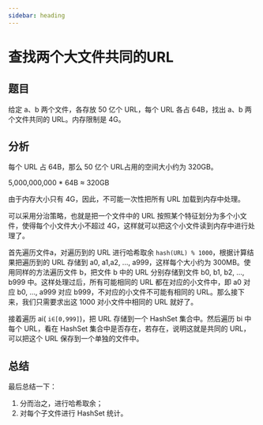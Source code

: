 ```yaml
---
sidebar: heading
---
```


# 查找两个大文件共同的URL

## 题目

给定 a、b 两个文件，各存放 50 亿个 URL，每个 URL 各占 64B，找出 a、b 两个文件共同的 URL。内存限制是 4G。

## 分析

每个 URL 占 64B，那么 50 亿个 URL占用的空间大小约为 320GB。

5,000,000,000 * 64B ≈  320GB

由于内存大小只有 4G，因此，不可能一次性把所有 URL 加载到内存中处理。

可以采用分治策略，也就是把一个文件中的 URL 按照某个特征划分为多个小文件，使得每个小文件大小不超过 4G，这样就可以把这个小文件读到内存中进行处理了。

首先遍历文件a，对遍历到的 URL 进行哈希取余 `hash(URL) % 1000`，根据计算结果把遍历到的 URL 存储到 a0, a1,a2, ..., a999，这样每个大小约为 300MB。使用同样的方法遍历文件 b，把文件 b 中的 URL 分别存储到文件 b0, b1, b2, ..., b999 中。这样处理过后，所有可能相同的 URL 都在对应的小文件中，即 a0 对应 b0, ..., a999 对应 b999，不对应的小文件不可能有相同的 URL。那么接下来，我们只需要求出这 1000 对小文件中相同的 URL 就好了。

接着遍历 ai( `i∈[0,999]`)，把 URL 存储到一个 HashSet 集合中。然后遍历 bi 中每个 URL，看在 HashSet 集合中是否存在，若存在，说明这就是共同的 URL，可以把这个 URL 保存到一个单独的文件中。

## 总结

最后总结一下：

1. 分而治之，进行哈希取余；
2. 对每个子文件进行 HashSet 统计。
